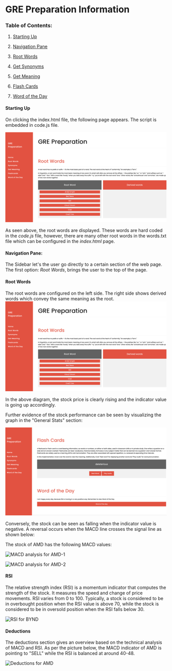 # GRE Preparation Information

### Table of Contents:

1. [Starting Up](#starting_up)

2. [Navigation Pane](#navigation_pane)

3. [Root Words](#rootWords)

4. [Get Synonyms](#rsi)

5. [Get Meaning](#deductions)

6. [Flash Cards](#deductions)

7. [Word of the Day](#deductions)

<a name="starting_up"/>

#### Starting Up

On clicking the index.html file, the following page appears. The script is embedded in code.js file.

![first](first.png)

As seen above, the root words are displayed. These words are hard coded in the _code.js_ file, however, there are many other root words in the words.txt file which can be configured in the _index.html_ page.

<a name="navigation_pane"/>

#### Navigation Pane:

The Sidebar let's the user go directly to a certain section of the web page. The first option: _Root Words_, brings the user to the top of the page.

<a name="rootWords"/>

#### Root Words

The root words are configured on the left side. The right side shows derived words which convey the same meaning as the root.
![Root Words](first.png)

In the above diagram, the stock price is clearly rising and the indicator value is going up accordingly.

Further evidence of the stock performance can be seen by visualizing the graph in the "General Stats" section:

![MACD analysis for BYND-2](third.png)

Conversely, the stock can be seen as falling when the indicator value is negative. A reversal occurs when the MACD line crosses the signal line as shown below:

The stock of AMD has the following MACD values:

![MACD analysis for AMD-1](fourth.png)

![MACD analysis for AMD-2](fifth.png)

<a name="rsi"/>

#### RSI

The relative strength index (RSI) is a momentum indicator that computes the strength of the stock. It measures the speed and change of price movements. RSI varies from 0 to 100. Typically, a stock is considered to be in overbought position when the RSI value is above 70, while the stock is considered to be in oversold position when the RSI falls below 30.

![RSI for BYND](sixth.png)

<a name="deductions"/>

#### Deductions

The deductions section gives an overview based on the technical analysis of MACD and RSI. As per the picture below, the MACD indicator of AMD is pointing to "SELL" while the RSI is balanced at around 40-48.

![Deductions for AMD](seventh.png)
